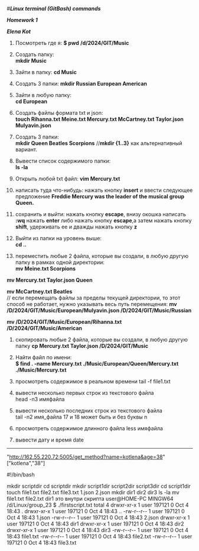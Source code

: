 #___Linux terminal (GitBash) commands___ 

___Homework 1___

___Elena Kot___ 


1) Посмотреть где я:
__$ pwd__
__/d/2024/GIT/Music__
3) Создать папку:  
__mkdir Music__                                   
1) Зайти в папку: 
__cd Music__
1) Создать 3 папки: 
__mkdir Russian European American__
1) Зайти в любую папку:  
__cd European__
1) Создать файлы формата txt и json:    
__touch Rihanna.txt Meine.txt Mercury.txt McCartney.txt Taylor.json Mulyavin.json__  
1) Создать 3 папки:  
__mkdir Queen Beatles Scorpions__
//__mkdir {1..3}__ как альтернативный вариант.
1) Вывести список содержимого папки:  
__ls -la__
1) Открыть любой txt файл: 
__vim Mercury.txt__ 
1)  написать туда что-нибудь:
нажать кнопку __insert__ и ввести следующее предложение
 __Freddie Mercury was the leader of the musical group Queen.__ 
 
1)  сохранить и выйти: 
нажать кнопку __escape__, внизу окошка написать __:wq__  нажать __enter__ 
либо нажать кнопку __escape__,а затем нажать кнопку __shift__, удерживать ее и дважды нажать кнопку __z__
1)  Выйти из папки на уровень выше:  
__cd ..__
1)  переместить любые 2 файла, которые вы создали, в любую другую папку в рамках одной директории:  
  __mv Meine.txt Scorpions__

  __mv Mercury.txt Taylor.json Queen__

  __mv McCartney.txt Beatles__  
   // если перемещать файлы за пределы текущей директории, то этот способ не работает, нужно указывать весь путь перемещения:
  __mv /D/2024/GIT/Music/European/Mulyavin.json /D/2024/GIT/Music/Russian__

__mv /D/2024/GIT/Music/European/Rihanna.txt /D/2024/GIT/Music/American__
1)  скопировать любые 2 файла, которые вы создали, в любую другую папку 
__cp Mercury.txt Taylor.json /D/2024/GIT/Music__
1)  Найти файл по имени:  
__$ find . -name Mercury.txt
./Music/European/Queen/Mercury.txt
./Music/Mercury.txt__

1)  просмотреть содержимое в реальном времени 
tail -f file1.txt 
1)  вывести несколько первых строк из текстового файла  
head -n3 имяфайла         
1)  вывести несколько последних строк из текстового файла   
tail -n2 имя_файла
17 и 18 может быть и без буквы n
1)  просмотреть содержимое длинного файла 
less имяфайла
1)  вывести дату и время 
date
--------------------------------------------------------------------------------------
"http://162.55.220.72:5005/get_method?name=kotlena&age=38"
["kotlena","38"]


#!/bin/bash

mkdir scriptdir
cd scriptdir
mkdir script1dir script2dir script3dir
cd script1dir
touch file1.txt file2.txt file3.txt 1.json 2.json
mkdir dir1 dir2 dir3
ls -la
mv file1.txt file2.txt dir1 это внутри скрипта  user@HOME-PC MINGW64 /d/Linux/group_23
$ ./firstscript.txt
total 4
drwxr-xr-x 1 user 197121 0 Oct  4 18:43 .
drwxr-xr-x 1 user 197121 0 Oct  4 18:43 ..
-rw-r--r-- 1 user 197121 0 Oct  4 18:43 1.json
-rw-r--r-- 1 user 197121 0 Oct  4 18:43 2.json
drwxr-xr-x 1 user 197121 0 Oct  4 18:43 dir1
drwxr-xr-x 1 user 197121 0 Oct  4 18:43 dir2
drwxr-xr-x 1 user 197121 0 Oct  4 18:43 dir3
-rw-r--r-- 1 user 197121 0 Oct  4 18:43 file1.txt
-rw-r--r-- 1 user 197121 0 Oct  4 18:43 file2.txt
-rw-r--r-- 1 user 197121 0 Oct  4 18:43 file3.txt



